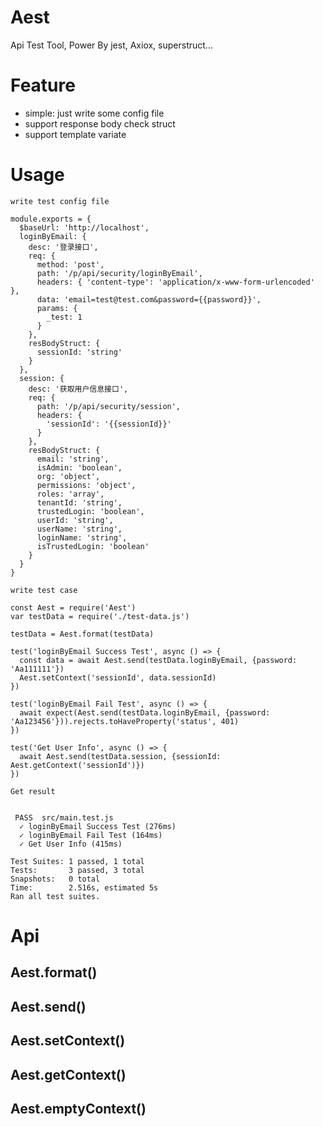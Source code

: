 # Aest
Api Test Tool, Power By jest, Axiox, superstruct...

# Feature
- simple: just write some config file
- support response body check struct
- support template variate

# Usage

`write test config file`

```
module.exports = {
  $baseUrl: 'http://localhost',
  loginByEmail: {
    desc: '登录接口',
    req: {
      method: 'post',
      path: '/p/api/security/loginByEmail',
      headers: { 'content-type': 'application/x-www-form-urlencoded' },
      data: 'email=test@test.com&password={{password}}',
      params: {
        _test: 1
      }
    },
    resBodyStruct: {
      sessionId: 'string'
    }
  },
  session: {
    desc: '获取用户信息接口',
    req: {
      path: '/p/api/security/session',
      headers: {
        'sessionId': '{{sessionId}}'
      }
    },
    resBodyStruct: {
      email: 'string',
      isAdmin: 'boolean',
      org: 'object',
      permissions: 'object',
      roles: 'array',
      tenantId: 'string',
      trustedLogin: 'boolean',
      userId: 'string',
      userName: 'string',
      loginName: 'string',
      isTrustedLogin: 'boolean'
    }
  }
}

```

`write test case`

```
const Aest = require('Aest')
var testData = require('./test-data.js')

testData = Aest.format(testData)

test('loginByEmail Success Test', async () => {
  const data = await Aest.send(testData.loginByEmail, {password: 'Aa111111'})
  Aest.setContext('sessionId', data.sessionId)
})

test('loginByEmail Fail Test', async () => {
  await expect(Aest.send(testData.loginByEmail, {password: 'Aa123456'})).rejects.toHaveProperty('status', 401)
})

test('Get User Info', async () => {
  await Aest.send(testData.session, {sessionId: Aest.getContext('sessionId')})
})
```

`Get result`

```

 PASS  src/main.test.js
  ✓ loginByEmail Success Test (276ms)
  ✓ loginByEmail Fail Test (164ms)
  ✓ Get User Info (415ms)

Test Suites: 1 passed, 1 total
Tests:       3 passed, 3 total
Snapshots:   0 total
Time:        2.516s, estimated 5s
Ran all test suites.
```

# Api
## Aest.format()
## Aest.send()
## Aest.setContext()
## Aest.getContext()
## Aest.emptyContext()


